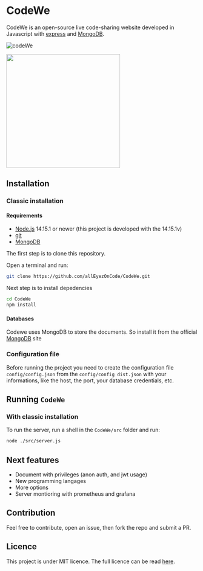 # CodeWe

CodeWe is an open-source live code-sharing website developed in Javascript with [express](https://expressjs.com/) and [MongoDB](https://www.mongodb.com/).

![codeWe](https://github.com/allEyezOnCode/CodeWe/blob/master/imgs/ex.gif?raw=True "codeWe - exemple")

<img src="https://github.com/allEyezOnCode/CodeWe/blob/master/imgs/codewe.png?raw=True " height="300"/>

## Installation

### Classic installation

#### Requirements

* [Node.js](https://nodejs.org/en/download/) 14.15.1 or newer (this project is developed with the 14.15.1v)
* [git](https://git-scm.com/downloads)
* [MongoDB](https://www.mongodb.com/)

The first step is to clone this repository.

Open a terminal and run:

```bash
git clone https://github.com/allEyezOnCode/CodeWe.git
```

Next step is to install depedencies

```bash
cd CodeWe
npm install
```

#### Databases

Codewe uses MongoDB to store the documents. So install it from the official [MongoDB](https://www.mongodb.com/) site

### Configuration file

Before running the project you need to create the configuration file `config/config.json` from the `config/config dist.json` with your informations, like the host, the port, your database credentials, etc.

## Running `CodeWe`

### With classic installation

To run the server, run a shell in the `CodeWe/src` folder and run:

```bash
node ./src/server.js
```

## Next features

* Document with privileges (anon auth, and jwt usage)
* New programming langages
* More options
* Server montioring with prometheus and grafana

## Contribution

Feel free to contribute, open an issue, then fork the repo and submit a PR.

## Licence

This project is under MIT licence. The full licence can be read [here](https://github.com/allEyezOnCode/CodeWe).
